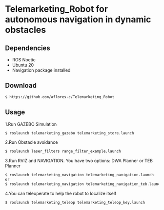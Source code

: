 # Telemarketing_Robot for autonomous navigation in dynamic obstacles

## Dependencies
* ROS Noetic
* Ubuntu 20
* Navigation package installed

## Download
```sh
$ https://github.com/aflores-c/Telemarketing_Robot
```

## Usage
1.Run GAZEBO Simulation
```sh
$ roslaunch telemarketing_gazebo telemarketing_store.launch
```

2.Run Obstacle avoidance
```sh
$ roslaunch laser_filters range_filter_example.launch
```

3.Run RVIZ and NAVIGATION. You have two options: DWA Planner or TEB Planner
```sh
$ roslaunch telemarketing_navigation telemarketing_navigation.launch
or 
$ roslaunch telemarketing_navigation telemarketing_navigation_teb.launch 
```

4.You can teleoperate to help the robot to localize itself
```sh
$ roslaunch telemarketing_teleop telemarketing_teleop_key.launch 
```
